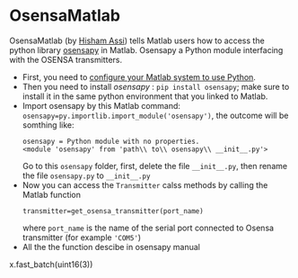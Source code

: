 # OsensaMatlab
OsensaMatlab (by [Hisham Assi](https://github.com/abuAnat)) tells Matlab users how to access the python library  [osensapy](https://pypi.org/project/osensapy/) in Matlab. Osensapy a Python module interfacing with the OSENSA transmitters. 
* First, you need to [configure your Matlab system to use Python]( https://www.mathworks.com/help/matlab/matlab_external/install-supported-python-implementation.html). 
* Then you need to install _osensapy_ : `pip install osensapy`; make sure to install it in the same python environment that you linked to Matlab. 
* Import osensapy by this Matlab command: `osensapy=py.importlib.import_module('osensapy')`, the outcome will be somthing like:
  ```
  osensapy = Python module with no properties.
  <module 'osensapy' from 'path\\ to\\ osensapy\\ __init__.py'>
  ``` 
  Go to this `osensapy` folder, first, delete the file `__init__.py`, then rename the file `osensapy.py` to `__init__.py`
* Now you can access the `Transmitter` calss methods by calling the Matlab function
  ```
  transmitter=get_osensa_transmitter(port_name)
  ```
  where `port_name` is the name of the serial port connected to Osensa transmitter (for example `'COM5'`)
* All the the function descibe in osensapy manual 

x.fast_batch(uint16(3))
